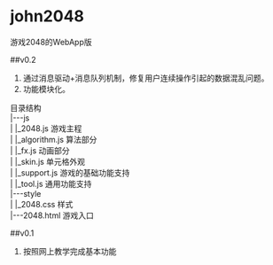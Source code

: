 john2048
========

游戏2048的WebApp版

##v0.2
1. 通过消息驱动+消息队列机制，修复用户连续操作引起的数据混乱问题。<br/>
2. 功能模块化。

目录结构<br/>
  |---js<br/>
  |   |_2048.js 游戏主程<br/>
  |   |_algorithm.js 算法部分<br/>
  |   |_fx.js 动画部分<br/>
  |   |_skin.js 单元格外观<br/>
  |   |_support.js 游戏的基础功能支持<br/>
  |   |_tool.js 通用功能支持<br/>
  |---style<br/>
  |   |_2048.css 样式<br/>
  |---2048.html 游戏入口<br/>



##v0.1
1. 按照网上教学完成基本功能
